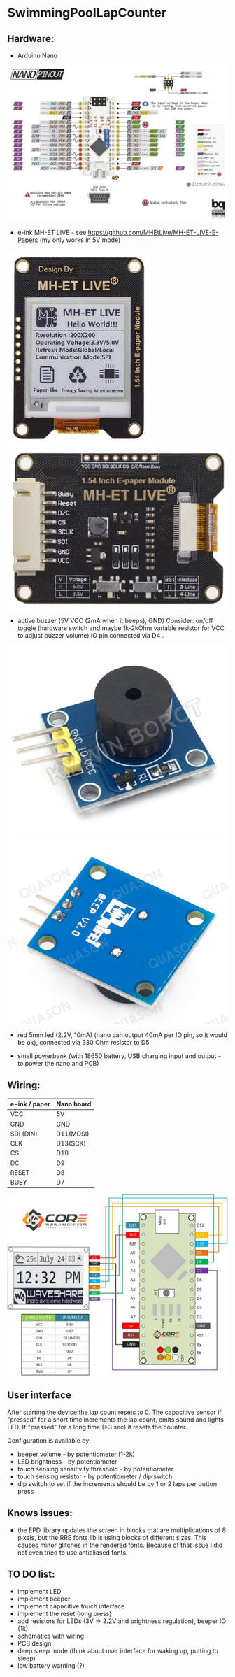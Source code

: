 # SwimmingPoolLapCounter

## Hardware:
- Arduino Nano

![nano pinout](docs/nano_pinout.png "nano pinout")

- e-ink MH-ET LIVE - see https://github.com/MHEtLive/MH-ET-LIVE-E-Papers 
(my only works in 5V mode)

![MH-ET LIVE 1.54 e-paper module](docs/mh-et-black_white.png "MH-ET LIVE 1.54 e-paper module")
![MH-ET LIVE 1.54 e-paper module](docs/mh-et-back.png "MH-ET LIVE 1.54 e-paper module")

- active buzzer (5V VCC (2mA when it beeps), GND)
 Consider: on/off toggle (hardware switch and maybe 1k-2kOhm variable resistor for VCC to adjust buzzer volume)
 IO pin connected via D4 .

![buzzer top](docs/buzzer1.png "buzzer top")
![buzzer bottom](docs/buzzer2.png "buzzer bottom")

 - red 5mm led (2.2V, 10mA) (nano can output 40mA per IO pin, so it would be ok), connected via 330 Ohm resistor to D5

 - small powerbank (with 18650 battery, USB charging input and output - to power the nano and PCB)

## Wiring:

| e-ink / paper | Nano board |
|---------------|------------|
| VCC           | 5V         |
| GND           | GND        |
| SDI (DIN)     | D11(MOSI)  |
| CLK           | D13(SCK)   |
| CS            | D10        |
| DC            | D9         |
| RESET         | D8         |
| BUSY          | D7         |

![wiring](docs/guide-wiring-eink-epaper-module-schematics-diagram-14core-768x633.jpg "wiring")

## User interface

After starting the device the lap count resets to 0.
The capacitive sensor if "pressed" for a short time increments the lap count, emits sound and lights LED.
If "pressed" for a long time (>3 sec) it resets the counter.

Configuration is available by:
- beeper volume - by potentiometer (1-2k)
- LED brightness - by potentiometer
- touch sensing sensitivity threshold - by potentiometer
- touch sensing resistor - by potentiometer / dip switch
- dip switch to set if the increments should be by 1 or 2 laps per button press

## Knows issues:
- the EPD library updates the screen in blocks that are multiplications of 8 pixels, but the RRE fonts lib is using blocks of different sizes. This causes minor glitches in the rendered fonts. Because of that issue I did not even tried to use antialiased fonts.

## TO DO list:
- implement LED
- implement beeper
- implement capacitive touch interface
- implement the reset (long press)
- add resistors for LEDs (3V => 2.2V and brightness regulation), beeper IO (1k)
- schematics with wiring
- PCB design 
- deep sleep mode (think about user interface for waking up, putting to sleep)
- low battery warning (?)